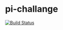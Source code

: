# pi-challange
[![Build Status](http://ec2-54-187-247-119.us-west-2.compute.amazonaws.com/buildStatus/icon?job=pi-challange)](http://ec2-54-187-247-119.us-west-2.compute.amazonaws.com/job/pi-challange/)
